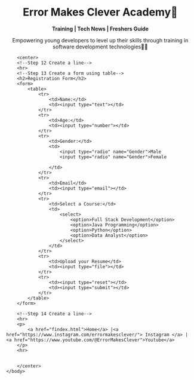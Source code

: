 <!--Step 10 Create a boilerplate with same
title and icon-->
<!DOCTYPE html>
<html>
<head>
      <title>EMC</title>
      <link rel="icon" href="emc.png">
</head> 
    <body>
        <!--Step 11 Copy Paste the previous title-->
        <center>
        <h1>Error Makes Clever Academy🚀</h1>
	<p><b>Training | Tech News | Freshers Guide</b></p>
	<p>Empowering young developers to level up their skills through training in software development technologies🧑‍💻</p>
        </center>

        <center>
        <!--Step 12 Create a line-->
        <hr>
        <!--Step 13 Create a form using table-->
        <h2>Registration Form</h2>
        <form>
			<table>
				<tr>
					<td>Name:</td>
					<td><input type="text"></td>
				</tr>
				<tr>
					<td>Age:</td>
					<td><input type="number"></td>
				</tr>
				<tr>
					<td>Gender:</td>
					<td>
						<input type="radio" name="Gender">Male
						<input type="radio" name="Gender">Female
						
					</td>
				</tr>
				<tr>
					<td>Email</td>
					<td><input type="email"></td>
				</tr>
				<tr>
					<td>Select a Course:</td>
					<td>
						<select>
							<option>Full Stack Development</option>
							<option>Java Programming</option>
							<option>Python</option>
							<option>Data Analyst</option>
						</select>
					</td>
				</tr>
				<tr>
					<td>Upload your Resume</td>
					<td><input type="file"></td>
				</tr>
				<tr>
					<td><input type="reset"></td>
					<td><input type="submit"></td>
				</tr>
			</table>
		</form>

        <!--Step 14 Create a line-->
        <hr>
        <p> 
			<a href="findex.html">Home</a> |<a href="https://www.instagram.com/errormakesclever/"> Instagram </a> | <a href="https://www.youtube.com/@ErrorMakesClever">Youtube</a> 
		</p>
		<hr>

    
        </center>
    </body>
</html>
